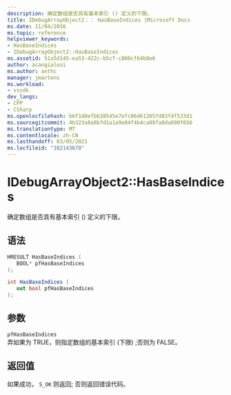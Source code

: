 ```yaml
---
description: 确定数组是否具有基本索引 () 定义的下限。
title: IDebugArrayObject2：： HasBaseIndices |Microsoft Docs
ms.date: 11/04/2016
ms.topic: reference
helpviewer_keywords:
- HasBaseIndices
- IDebugArrayObject2::HasBaseIndices
ms.assetid: 51a5d145-ea53-422c-b5cf-c800cf64b8e6
author: acangialosi
ms.author: anthc
manager: jmartens
ms.workload:
- vssdk
dev_langs:
- CPP
- CSharp
ms.openlocfilehash: b6f140efbb28545e7efc06461265fd83f4f533d1
ms.sourcegitcommit: 4b323a8a8bfd1a1a9e84f4b4ca88fa8da690f656
ms.translationtype: MT
ms.contentlocale: zh-CN
ms.lasthandoff: 03/05/2021
ms.locfileid: "102143670"
---
```

# <a name="idebugarrayobject2hasbaseindices"></a>IDebugArrayObject2::HasBaseIndices
确定数组是否具有基本索引 () 定义的下限。

## <a name="syntax"></a>语法

```cpp
HRESULT HasBaseIndices (
   BOOL* pfHasBaseIndices
);
```

```csharp
int HasBaseIndices (
   out bool pfHasBaseIndices
);
```

## <a name="parameters"></a>参数
`pfHasBaseIndices`\
弄如果为 TRUE，则指定数组的基本索引 (下限) ;否则为 FALSE。

## <a name="return-value"></a>返回值
 如果成功， `S_OK` 则返回; 否则返回错误代码。
